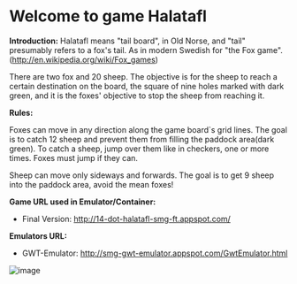 Welcome to game Halatafl
========
**Introduction:**
Halatafl means "tail board", in Old Norse, and "tail" presumably refers to a fox's tail. As in modern Swedish for "the Fox game".(http://en.wikipedia.org/wiki/Fox_games)

There are two fox and 20 sheep. The objective is for the sheep to reach a certain destination on the board, the square of nine holes marked with dark green, and it is the foxes' objective to stop the sheep from reaching it. 

**Rules:**

Foxes can move in any direction along the game board`s grid lines. The goal is to catch 12 sheep and prevent them from filling the paddock area(dark green). To catch a sheep, jump over them like in checkers, one or more times. Foxes must jump if they can. 
 
Sheep can move only sideways and forwards. The goal is to get 9 sheep into the paddock area, avoid the mean foxes! 

**Game URL used in Emulator/Container:**

- Final Version: http://14-dot-halatafl-smg-ft.appspot.com/

**Emulators URL:**

- GWT-Emulator: http://smg-gwt-emulator.appspot.com/GwtEmulator.html

![image](https://github.com/Bailei/Halatafl/raw/master/The_fox_game.jpg)



